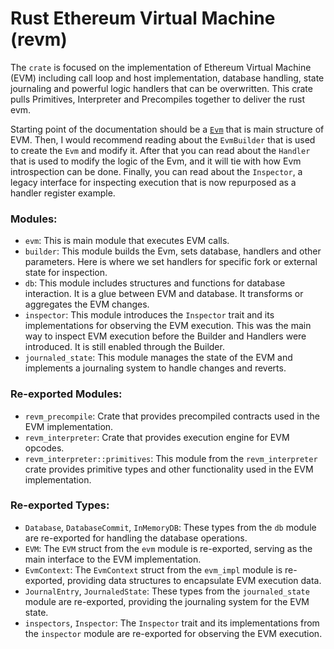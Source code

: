 # Rust Ethereum Virtual Machine (revm)

The `crate` is focused on the implementation of Ethereum Virtual Machine (EVM) including call loop and host implementation, database handling, state journaling and powerful logic handlers that can be overwritten.
This crate pulls Primitives, Interpreter and Precompiles together to deliver the rust evm.

Starting point of the documentation should be a [`Evm`](./revm/evm.md) that is main structure of EVM.
Then, I would recommend reading about the `EvmBuilder` that is used to create the `Evm` and modify it.
After that you can read about the `Handler` that is used to modify the logic of the Evm, and it will tie with how Evm introspection can be done.
Finally, you can read about the `Inspector`, a legacy interface for inspecting execution that is now repurposed as a handler register example.

### Modules:

- `evm`: This is main module that executes EVM calls.
- `builder`:
  This module builds the Evm, sets database, handlers and other parameters.
  Here is where we set handlers for specific fork or external state for inspection.
- `db`:
  This module includes structures and functions for database interaction.
  It is a glue between EVM and database.
  It transforms or aggregates the EVM changes.
- `inspector`:
  This module introduces the `Inspector` trait and its implementations for observing the EVM execution.
  This was the main way to inspect EVM execution before the Builder and Handlers were introduced.
  It is still enabled through the Builder.
- `journaled_state`: This module manages the state of the EVM and implements a journaling system to handle changes and reverts.

### Re-exported Modules:

- `revm_precompile`: Crate that provides precompiled contracts used in the EVM implementation.
- `revm_interpreter`: Crate that provides execution engine for EVM opcodes.
- `revm_interpreter::primitives`: This module from the `revm_interpreter` crate provides primitive types and other functionality used in the EVM implementation.

### Re-exported Types:

- `Database`, `DatabaseCommit`, `InMemoryDB`: These types from the `db` module are re-exported for handling the database operations.
- `EVM`: The `EVM` struct from the `evm` module is re-exported, serving as the main interface to the EVM implementation.
- `EvmContext`: The `EvmContext` struct from the `evm_impl` module is re-exported, providing data structures to encapsulate EVM execution data.
- `JournalEntry`, `JournaledState`: These types from the `journaled_state` module are re-exported, providing the journaling system for the EVM state.
- `inspectors`, `Inspector`: The `Inspector` trait and its implementations from the `inspector` module are re-exported for observing the EVM execution.
